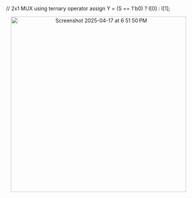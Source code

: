 
  // 2x1 MUX using ternary operator
  assign Y = (S == 1'b0) ? I[0] : I[1];
<p align="center">
<img width="479" alt="Screenshot 2025-04-17 at 6 51 50 PM" src="https://github.com/user-attachments/assets/14ed5124-6d51-4ee8-b544-7d297f085530" />
<p/>
